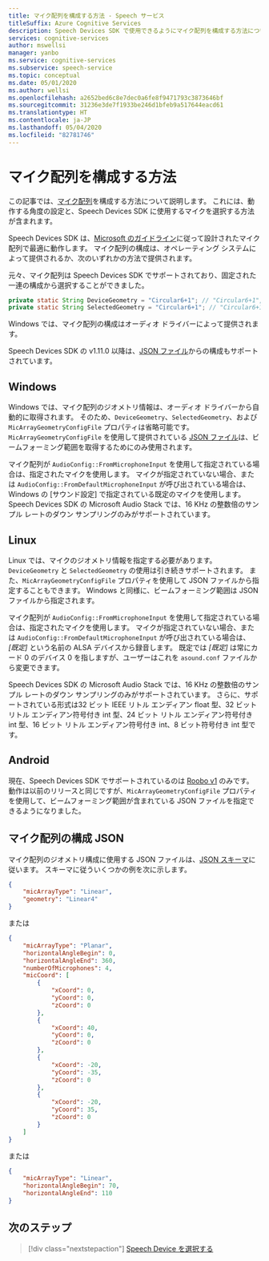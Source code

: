 ```yaml
---
title: マイク配列を構成する方法 - Speech サービス
titleSuffix: Azure Cognitive Services
description: Speech Devices SDK で使用できるようにマイク配列を構成する方法について説明します。
services: cognitive-services
author: mswellsi
manager: yanbo
ms.service: cognitive-services
ms.subservice: speech-service
ms.topic: conceptual
ms.date: 05/01/2020
ms.author: wellsi
ms.openlocfilehash: a2652bed6c8e7dec0a6fe8f9471793c3873646bf
ms.sourcegitcommit: 31236e3de7f1933be246d1bfeb9a517644eacd61
ms.translationtype: HT
ms.contentlocale: ja-JP
ms.lasthandoff: 05/04/2020
ms.locfileid: "82781746"
---
```

# <a name="how-to-configure-a-microphone-array"></a>マイク配列を構成する方法

この記事では、[マイク配列](https://aka.ms/sdsdk-microphone)を構成する方法について説明します。 これには、動作する角度の設定と、Speech Devices SDK に使用するマイクを選択する方法が含まれます。

Speech Devices SDK は、[Microsoft のガイドライン](https://aka.ms/sdsdk-microphone)に従って設計されたマイク配列で最適に動作します。 マイク配列の構成は、オペレーティング システムによって提供されるか、次のいずれかの方法で提供されます。

元々、マイク配列は Speech Devices SDK でサポートされており、固定された一連の構成から選択することができました。

```java
private static String DeviceGeometry = "Circular6+1"; // "Circular6+1", "Linear4",
private static String SelectedGeometry = "Circular6+1"; // "Circular6+1", "Circular3+1", "Linear4", "Linear2"
```

Windows では、マイク配列の構成はオーディオ ドライバーによって提供されます。

Speech Devices SDK の v1.11.0 以降は、[JSON ファイル](https://aka.ms/sdsdk-micarray-json)からの構成もサポートされています。


## <a name="windows"></a>Windows
Windows では、マイク配列のジオメトリ情報は、オーディオ ドライバーから自動的に取得されます。 そのため、`DeviceGeometry`、`SelectedGeometry`、および `MicArrayGeometryConfigFile` プロパティは省略可能です。 `MicArrayGeometryConfigFile` を使用して提供されている [JSON ファイル](https://aka.ms/sdsdk-micarray-json)は、ビームフォーミング範囲を取得するためにのみ使用されます。

マイク配列が `AudioConfig::FromMicrophoneInput` を使用して指定されている場合は、指定されたマイクを使用します。 マイクが指定されていない場合、または `AudioConfig::FromDefaultMicrophoneInput` が呼び出されている場合は、Windows の [サウンド設定] で指定されている既定のマイクを使用します。
Speech Devices SDK の Microsoft Audio Stack では、16 KHz の整数倍のサンプル レートのダウン サンプリングのみがサポートされています。

## <a name="linux"></a>Linux
Linux では、マイクのジオメトリ情報を指定する必要があります。 `DeviceGeometry` と `SelectedGeometry` の使用は引き続きサポートされます。 また、`MicArrayGeometryConfigFile` プロパティを使用して JSON ファイルから指定することもできます。 Windows と同様に、ビームフォーミング範囲は JSON ファイルから指定されます。

マイク配列が `AudioConfig::FromMicrophoneInput` を使用して指定されている場合は、指定されたマイクを使用します。 マイクが指定されていない場合、または `AudioConfig::FromDefaultMicrophoneInput` が呼び出されている場合は、 *[既定]* という名前の ALSA デバイスから録音します。 既定では *[既定]* は常にカード 0 のデバイス 0 を指しますが、ユーザーはこれを `asound.conf` ファイルから変更できます。 

Speech Devices SDK の Microsoft Audio Stack では、16 KHz の整数倍のサンプル レートのダウン サンプリングのみがサポートされています。 さらに、サポートされている形式は32 ビット IEEE リトル エンディアン float 型、32 ビット リトル エンディアン符号付き int 型、24 ビット リトル エンディアン符号付き int 型、16 ビット リトル エンディアン符号付き int、8 ビット符号付き int 型です。

## <a name="android"></a>Android
現在、Speech Devices SDK でサポートされているのは [Roobo v1](speech-devices-sdk-android-quickstart.md) のみです。 動作は以前のリリースと同じですが、`MicArrayGeometryConfigFile` プロパティを使用して、ビームフォーミング範囲が含まれている JSON ファイルを指定できるようになりました。

## <a name="microphone-array-configuration-json"></a>マイク配列の構成 JSON

マイク配列のジオメトリ構成に使用する JSON ファイルは、[JSON スキーマ](https://aka.ms/sdsdk-micarray-json)に従います。 スキーマに従ういくつかの例を次に示します。


```json
{
    "micArrayType": "Linear",
    "geometry": "Linear4"
}
```


または


```json
{
    "micArrayType": "Planar",
    "horizontalAngleBegin": 0,
    "horizontalAngleEnd": 360,
    "numberOfMicrophones": 4,
    "micCoord": [
        {
            "xCoord": 0,
            "yCoord": 0,
            "zCoord": 0
        },
        {
            "xCoord": 40,
            "yCoord": 0,
            "zCoord": 0
        },
        {
            "xCoord": -20,
            "yCoord": -35,
            "zCoord": 0
        },
        {
            "xCoord": -20,
            "yCoord": 35,
            "zCoord": 0
        }
    ]
}
```

または

```json
{
    "micArrayType": "Linear",
    "horizontalAngleBegin": 70,
    "horizontalAngleEnd": 110
}
```


## <a name="next-steps"></a>次のステップ

> [!div class="nextstepaction"]
> [Speech Device を選択する](get-speech-devices-sdk.md)
